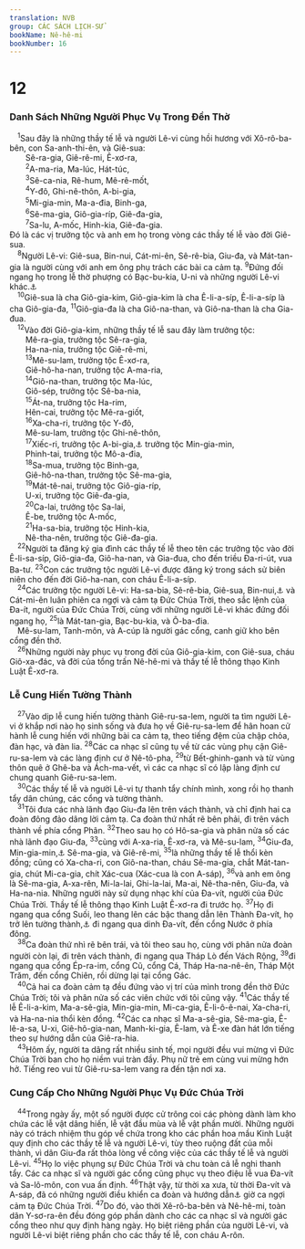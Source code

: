 ```yaml
---
translation: NVB
group: CÁC SÁCH LỊCH-SỬ
bookName: Nê-hê-mi 
bookNumber: 16
---
```


<div class="title"><h1>12</h1><h3>Danh Sách Những Người Phục Vụ Trong Đền Thờ </h3></div>
<span class="verse ne_12_1"> <sup>1</sup>Sau đây là những thầy tế lễ và người Lê-vi cùng hồi hương với Xô-rô-ba-bên, con Sa-anh-thi-ên, và Giê-sua: <br/>  Sê-ra-gia, Giê-rê-mi, Ê-xơ-ra, <br/></span>
<span class="verse ne_12_2">  <sup>2</sup>A-ma-ria, Ma-lúc, Hát-túc, <br/></span>
<span class="verse ne_12_3">  <sup>3</sup>Sê-ca-nia, Rê-hum, Mê-rê-mốt, <br/></span>
<span class="verse ne_12_4">  <sup>4</sup>Y-đô, Ghi-nê-thôn, A-bi-gia, <br/></span>
<span class="verse ne_12_5">  <sup>5</sup>Mi-gia-min, Ma-a-đia, Binh-ga, <br/></span>
<span class="verse ne_12_6">  <sup>6</sup>Sê-ma-gia, Giô-gia-ríp, Giê-đa-gia, <br/></span>
<span class="verse ne_12_7">  <sup>7</sup>Sa-lu, A-mốc, Hinh-kia, Giê-đa-gia. <br/>Đó là các vị trưởng tộc và anh em họ trong vòng các thầy tế lễ vào đời Giê-sua. <br/></span>
<span class="verse ne_12_8"> <sup>8</sup>Người Lê-vi: Giê-sua, Bin-nui, Cát-mi-ên, Sê-rê-bia, Giu-đa, và Mát-tan-gia là người cùng với anh em ông phụ trách các bài ca cảm tạ. </span>
<span class="verse ne_12_9"><sup>9</sup>Đứng đối ngang họ trong lễ thờ phượng có Bạc-bu-kia, U-ni và những người Lê-vi khác.<a data-toggle="tooltip" data-placement="bottom" title="Nt: và anh em họ">⚓</a><br/></span>
<span class="verse ne_12_10"> <sup>10</sup>Giê-sua là cha Giô-gia-kim, Giô-gia-kim là cha Ê-li-a-síp, Ê-li-a-síp là cha Giô-gia-đa, </span>
<span class="verse ne_12_11"><sup>11</sup>Giô-gia-đa là cha Giô-na-than, và Giô-na-than là cha Gia-đua. <br/></span>
<span class="verse ne_12_12"> <sup>12</sup>Vào đời Giô-gia-kim, những thầy tế lễ sau đây làm trưởng tộc: <br/>  Mê-ra-gia, trưởng tộc Sê-ra-gia, <br/>  Ha-na-nia, trưởng tộc Giê-rê-mi, <br/></span>
<span class="verse ne_12_13">  <sup>13</sup>Mê-su-lam, trưởng tộc Ê-xơ-ra, <br/>  Giê-hô-ha-nan, trưởng tộc A-ma-ria, <br/></span>
<span class="verse ne_12_14">  <sup>14</sup>Giô-na-than, trưởng tộc Ma-lúc, <br/>  Giô-sép, trưởng tộc Sê-ba-nia, <br/></span>
<span class="verse ne_12_15">  <sup>15</sup>Át-na, trưởng tộc Ha-rim, <br/>  Hên-cai, trưởng tộc Mê-ra-giốt, <br/></span>
<span class="verse ne_12_16">  <sup>16</sup>Xa-cha-ri, trưởng tộc Y-đô, <br/>  Mê-su-lam, trưởng tộc Ghi-nê-thôn, <br/></span>
<span class="verse ne_12_17">  <sup>17</sup>Xiếc-ri, trưởng tộc A-bi-gia,<a data-toggle="tooltip" data-placement="bottom" title="Sót một tên ở đây. Không nên dịch: ‘Phinh Tai trưởng tộc Min-gia-min và Mô-a-đia,’ vì MT không có liên từ giữa hai họ">⚓</a> trưởng tộc Min-gia-min, <br/>  Phinh-tai, trưởng tộc Mô-a-đia, <br/></span>
<span class="verse ne_12_18">  <sup>18</sup>Sa-mua, trưởng tộc Binh-ga, <br/>  Giê-hô-na-than, trưởng tộc Sê-ma-gia, <br/></span>
<span class="verse ne_12_19">  <sup>19</sup>Mát-tê-nai, trưởng tộc Giô-gia-ríp, <br/>  U-xi, trưởng tộc Giê-đa-gia, <br/></span>
<span class="verse ne_12_20">  <sup>20</sup>Ca-lai, trưởng tộc Sa-lai, <br/>  Ê-be, trưởng tộc A-mốc, <br/></span>
<span class="verse ne_12_21">  <sup>21</sup>Ha-sa-bia, trưởng tộc Hinh-kia, <br/>  Nê-tha-nên, trưởng tộc Giê-đa-gia. <br/></span>
<span class="verse ne_12_22"> <sup>22</sup>Người ta đăng ký gia đình các thầy tế lễ theo tên các trưởng tộc vào đời Ê-li-sa-síp, Giô-gia-đa, Giô-ha-nan, và Gia-đua, cho đến triều Đa-ri-út, vua Ba-tư. </span>
<span class="verse ne_12_23"><sup>23</sup>Con các trưởng tộc người Lê-vi được đăng ký trong sách sử biên niên cho đến đời Giô-ha-nan, con cháu Ê-li-a-síp. <br/></span>
<span class="verse ne_12_24"> <sup>24</sup>Các trưởng tộc người Lê-vi: Ha-sa-bia, Sê-rê-bia, Giê-sua, Bin-nui,<a data-toggle="tooltip" data-placement="bottom" title="MT: Giê-sua, con trai Cát-mi-ên. Đổi lại là ‘Bin-nui.’">⚓</a> và Cát-mi-ên luân phiên ca ngợi và cảm tạ Đức Chúa Trời, theo sắc lệnh của Đa-ít, người của Đức Chúa Trời, cùng với những người Lê-vi khác đứng đối ngang họ, </span>
<span class="verse ne_12_25"><sup>25</sup>là Mát-tan-gia, Bạc-bu-kia, và Ô-ba-đia. <br/> Mê-su-lam, Tanh-môn, và A-cúp là người gác cổng, canh giữ kho bên cổng đền thờ. <br/></span>
<span class="verse ne_12_26"> <sup>26</sup>Những người này phục vụ trong đời của Giô-gia-kim, con Giê-sua, cháu Giô-xa-đác, và đời của tổng trấn Nê-hê-mi và thầy tế lễ thông thạo Kinh Luật Ê-xơ-ra. <br/></span>
<div class="title"><h3>Lễ Cung Hiến Tường Thành </h3></div>
<span class="verse ne_12_27"> <sup>27</sup>Vào dịp lễ cung hiến tường thành Giê-ru-sa-lem, người ta tìm người Lê-vi ở khắp nơi nào họ sinh sống và đưa họ về Giê-ru-sa-lem để hân hoan cử hành lễ cung hiến với những bài ca cảm tạ, theo tiếng đệm của chập chỏa, đàn hạc, và đàn lia. </span>
<span class="verse ne_12_28"><sup>28</sup>Các ca nhạc sĩ cũng tụ về từ các vùng phụ cận Giê-ru-sa-lem và các làng định cư ở Nê-tô-pha, </span>
<span class="verse ne_12_29"><sup>29</sup>từ Bết-ghinh-ganh và từ vùng thôn quê ở Ghê-ba và Ách-ma-vết, vì các ca nhạc sĩ có lập làng định cư chung quanh Giê-ru-sa-lem. <br/></span>
<span class="verse ne_12_30"> <sup>30</sup>Các thầy tế lễ và người Lê-vi tự thanh tẩy chính mình, xong rồi họ thanh tẩy dân chúng, các cổng và tường thành. <br/></span>
<span class="verse ne_12_31"> <sup>31</sup>Tôi đưa các nhà lãnh đạo Giu-đa lên trên vách thành, và chỉ định hai ca đoàn đông đảo dâng lời cảm tạ. Ca đoàn thứ nhất rẽ bên phải, đi trên vách thành về phía cổng Phân. </span>
<span class="verse ne_12_32"><sup>32</sup>Theo sau họ có Hô-sa-gia và phân nửa số các nhà lãnh đạo Giu-đa, </span>
<span class="verse ne_12_33"><sup>33</sup>cùng với A-xa-ria, Ê-xơ-ra, và Mê-su-lam, </span>
<span class="verse ne_12_34"><sup>34</sup>Giu-đa, Min-gia-min,<a data-toggle="tooltip" data-placement="bottom" title="MT: Bên-gia-min">⚓</a> Sê-ma-gia, và Giê-rê-mi, </span>
<span class="verse ne_12_35"><sup>35</sup>là những thầy tế lễ thổi kèn đồng; cũng có Xa-cha-ri, con Giô-na-than, cháu Sê-ma-gia, chắt Mát-tan-gia, chút Mi-ca-gia, chít Xác-cua (Xác-cua là con A-sáp), </span>
<span class="verse ne_12_36"><sup>36</sup>và anh em ông là Sê-ma-gia, A-xa-rên, Mi-la-lai, Ghi-la-lai, Ma-ai, Nê-tha-nên, Giu-đa, và Ha-na-nia. Những người này sử dụng nhạc khí của Đa-vít, người của Đức Chúa Trời. Thầy tế lễ thông thạo Kinh Luật Ê-xơ-ra đi trước họ. </span>
<span class="verse ne_12_37"><sup>37</sup>Họ đi ngang qua cổng Suối, leo thang lên các bậc thang dẫn lên Thành Đa-vít, họ trở lên tường thành,<a data-toggle="tooltip" data-placement="bottom" title="MT: không rõ nghĩa">⚓</a> đi ngang qua dinh Đa-vít, đến cổng Nước ở phía đông. <br/></span>
<span class="verse ne_12_38"> <sup>38</sup>Ca đoàn thứ nhì rẽ bên trái, và tôi theo sau họ, cùng với phân nửa đoàn người còn lại, đi trên vách thành, đi ngang qua Tháp Lò đến Vách Rộng, </span>
<span class="verse ne_12_39"><sup>39</sup>đi ngang qua cổng Ép-ra-im, cổng Cũ, cổng Cá, Tháp Ha-na-nê-ên, Tháp Một Trăm, đến cổng Chiên, rồi dừng lại tại cổng Gác. <br/></span>
<span class="verse ne_12_40"> <sup>40</sup>Cả hai ca đoàn cảm tạ đều đứng vào vị trí của mình trong đền thờ Đức Chúa Trời; tôi và phân nửa số các viên chức với tôi cũng vậy. </span>
<span class="verse ne_12_41"><sup>41</sup>Các thầy tế lễ Ê-li-a-kim, Ma-a-sê-gia, Min-gia-min, Mi-ca-gia, Ê-li-ô-ê-nai, Xa-cha-ri, và Ha-na-nia thổi kèn đồng. </span>
<span class="verse ne_12_42"><sup>42</sup>Các ca nhạc sĩ Ma-a-sê-gia, Sê-ma-gia, Ê-lê-a-sa, U-xi, Giê-hô-gia-nan, Manh-ki-gia, Ê-lam, và Ê-xe đàn hát lớn tiếng theo sự hướng dẫn của Giê-ra-hia. <br/></span>
<span class="verse ne_12_43"> <sup>43</sup>Hôm ấy, người ta dâng rất nhiều sinh tế, mọi người đều vui mừng vì Đức Chúa Trời ban cho họ niềm vui tràn đầy. Phụ nữ trẻ em cùng vui mừng hớn hở. Tiếng reo vui từ Giê-ru-sa-lem vang ra đến tận nơi xa. <br/></span>
<div class="title"><h3>Cung Cấp Cho Những Người Phục Vụ Đức Chúa Trời </h3></div>
<span class="verse ne_12_44"> <sup>44</sup>Trong ngày ấy, một số người được cử trông coi các phòng dành làm kho chứa các lễ vật dâng hiến, lễ vật đầu mùa và lễ vật phần mười. Những người này có trách nhiệm thu góp về chứa trong kho các phần hoa mầu Kinh Luật quy định cho các thầy tế lễ và người Lê-vi, tùy theo ruộng đất của mỗi thành, vì dân Giu-đa rất thỏa lòng về công việc của các thầy tế lễ và người Lê-vi. </span>
<span class="verse ne_12_45"><sup>45</sup>Họ lo việc phụng sự Đức Chúa Trời và chu toàn cả lễ nghi thanh tẩy. Các ca nhạc sĩ và người gác cổng cũng phục vụ theo điệu lễ vua Đa-vít và Sa-lô-môn, con vua ấn định. </span>
<span class="verse ne_12_46"><sup>46</sup>Thật vậy, từ thời xa xưa, từ thời Đa-vít và A-sáp, đã có những người điều khiển ca đoàn và hướng dẫn<a data-toggle="tooltip" data-placement="bottom" title="Nt: và bài hát ca ngợi cảm tạ">⚓</a> giờ ca ngợi cảm tạ Đức Chúa Trời. </span>
<span class="verse ne_12_47"><sup>47</sup>Do đó, vào thời Xê-rô-ba-bên và Nê-hê-mi, toàn dân Y-sơ-ra-ên đều đóng góp phần dành cho các ca nhạc sĩ và người gác cổng theo như quy định hàng ngày. Họ biệt riêng phần của người Lê-vi, và người Lê-vi biệt riêng phần cho các thầy tế lễ, con cháu A-rôn. <br/></span>
